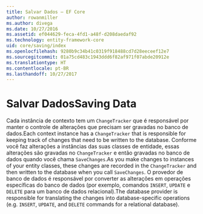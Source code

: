 ```yaml
---
title: Salvar Dados – EF Core
author: rowanmiller
ms.author: divega
ms.date: 10/27/2016
ms.assetid: ef044629-feca-4fd1-a48f-d208daedaf92
ms.technology: entity-framework-core
uid: core/saving/index
ms.openlocfilehash: 9280b9c34b41c0319f918488cd7d28eeceef12e7
ms.sourcegitcommit: 01a75cd483c1943ddd6f82af971f07abde20912e
ms.translationtype: HT
ms.contentlocale: pt-BR
ms.lasthandoff: 10/27/2017
---
```

# <a name="saving-data"></a><span data-ttu-id="2449b-102">Salvar Dados</span><span class="sxs-lookup"><span data-stu-id="2449b-102">Saving Data</span></span>

<span data-ttu-id="2449b-103">Cada instância de contexto tem um `ChangeTracker` que é responsável por manter o controle de alterações que precisam ser gravadas no banco de dados.</span><span class="sxs-lookup"><span data-stu-id="2449b-103">Each context instance has a `ChangeTracker` that is responsible for keeping track of changes that need to be written to the database.</span></span> <span data-ttu-id="2449b-104">Conforme você faz alterações a instâncias das suas classes de entidade, essas alterações são gravadas no `ChangeTracker` e então gravadas no banco de dados quando você chama `SaveChanges`.</span><span class="sxs-lookup"><span data-stu-id="2449b-104">As you make changes to instances of your entity classes, these changes are recorded in the `ChangeTracker` and then written to the database when you call `SaveChanges`.</span></span> <span data-ttu-id="2449b-105">O provedor de banco de dados é responsável por converter as alterações em operações específicas do banco de dados (por exemplo, comandos `INSERT`, `UPDATE` e `DELETE` para um banco de dados relacional).</span><span class="sxs-lookup"><span data-stu-id="2449b-105">The database provider is responsible for translating the changes into database-specific operations (e.g. `INSERT`, `UPDATE`, and `DELETE` commands for a relational database).</span></span>
